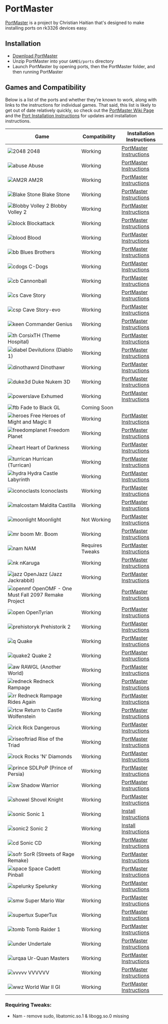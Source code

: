 # PortMaster

[PortMaster](https://github.com/christianhaitian/PortMaster) is a project by Christian Haitian that's designed to make installing ports on rk3326 devices easy.

## Installation

- [Download PortMaster](https://github.com/christianhaitian/PortMaster/raw/main/PortMaster.zip)
- Unzip PortMaster into your `GAMES/ports` directory
- Launch PortMaster by opening ports, then the PortMaster folder, and then running PortMaster

## Games and Compatibility

Below is a list of the ports and whether they're known to work, along with links to the instructions for individual games. That said, this list is likely to get out of date relatively quickly, so check out the [PortMaster Wiki Page](https://github.com/christianhaitian/arkos/wiki/PortMaster) and the [Port Installation Instructions](https://github.com/christianhaitian/arkos/wiki/ArkOS-Emulators-and-Ports-information#ports) for updates and installation instructions.

| Game | Compatibility | Installation Instructions |
|----|----|----|
| ![2048](images/previews/2048.jpeg) 2048 | <span class="text-success">Working</span> | [PortMaster Instructions](https://github.com/christianhaitian/arkos/wiki/ArkOS-Emulators-and-Ports-information#2048-available-through-portmaster) |
| ![abuse](images/previews/Abuse.jpeg) Abuse | <span class="text-success">Working</span> | [PortMaster Instructions](https://github.com/christianhaitian/arkos/wiki/ArkOS-Emulators-and-Ports-information#abuse-available-through-portmaster) |
| ![AM2R](images/previews/AM2R.jpeg) AM2R | <span class="text-success">Working</span> | [PortMaster Instructions](https://github.com/christianhaitian/arkos/wiki/ArkOS-Emulators-and-Ports-information#am2r-available-through-portmaster) |
| ![Blake Stone](images/previews/BlakeStone.jpeg) Blake Stone | <span class="text-success">Working</span> | [PortMaster Instructions](https://github.com/christianhaitian/arkos/wiki/ArkOS-Emulators-and-Ports-information#blake-stone-aliens-of-gold-available-through-portmaster) |
| ![Blobby Volley 2](images/previews/BlobbyVolley2.jpeg) Blobby Volley 2 | <span class="text-success">Working</span> | [PortMaster Instructions](https://github.com/christianhaitian/arkos/wiki/ArkOS-Emulators-and-Ports-information#blobby-volley-2-available-through-portmaster) |
| ![block](images/previews/Blockattack.jpeg) Blockattack | <span class="text-success">Working</span> | [PortMaster Instructions](https://github.com/christianhaitian/arkos/wiki/ArkOS-Emulators-and-Ports-information#block-attack-available-through-portmaster) |
| ![blood](images/previews/Blood.jpeg) Blood | <span class="text-success">Working</span> | [PortMaster Instructions](https://github.com/christianhaitian/arkos/wiki/ArkOS-Emulators-and-Ports-information#blood-available-through-portmaster) |
| ![bb](images/previews/BluesBrothers.jpeg) Blues Brothers | <span class="text-success">Working</span> | [PortMaster Instructions](https://github.com/christianhaitian/arkos/wiki/ArkOS-Emulators-and-Ports-information#blues-brothers-available-through-portmaster) |
| ![cdogs](images/previews/C-Dogs.jpeg) C-Dogs | <span class="text-success">Working</span> | [PortMaster Instructions](https://github.com/christianhaitian/arkos/wiki/ArkOS-Emulators-and-Ports-information#c-dogs-available-through-portmaster) |
| ![cb](images/previews/Cannonball.jpeg) Cannonball | <span class="text-success">Working</span> | [PortMaster Instructions](https://github.com/christianhaitian/arkos/wiki/ArkOS-Emulators-and-Ports-information#cannonball-outrun-available-through-portmaster) |
| ![cs](images/previews/CaveStory.jpeg) Cave Story | <span class="text-success">Working</span> | [PortMaster Instructions](https://github.com/christianhaitian/arkos/wiki/ArkOS-Emulators-and-Ports-information#cave-story-evo-available-through-portmaster) |
| ![csp](images/previews/CaveStory-evo.jpeg) Cave Story-evo | <span class="text-success">Working</span> | [PortMaster Instructions](https://github.com/christianhaitian/arkos/wiki/ArkOS-Emulators-and-Ports-information#cave-story-evo-available-through-portmaster) |
| ![keen](images/previews/CommanderGenius.jpeg) Commander Genius | <span class="text-success">Working</span> | [PortMaster Instructions](https://github.com/christianhaitian/arkos/wiki/ArkOS-Emulators-and-Ports-information#commander-genius-commander-keen-available-through-portmaster) |
| ![th](images/previews/CorsixTH.jpeg) CorsixTH (Theme Hospital) | <span class="text-success">Working</span> | [PortMaster Instructions](https://github.com/christianhaitian/arkos/wiki/ArkOS-Emulators-and-Ports-information#corsixth-theme-hospital-available-through-portmaster) |
| ![diabel](images/previews/Devilutionx.jpeg) Devilutionx (Diablo 1) | <span class="text-success">Working</span> | [PortMaster Instructions](https://github.com/christianhaitian/arkos/wiki/ArkOS-Emulators-and-Ports-information#devilutionx-diablo-1-available-through-portmaster) |
| ![dinothawrd](images/previews/Dinothawr.png) Dinothawr | <span class="text-success">Working</span> | [PortMaster Instructions](https://github.com/christianhaitian/arkos/wiki/ArkOS-Emulators-and-Ports-information#dinothawr-available-through-portmaster) |
| ![duke3d](images/previews/DukeNukem3D.png) Duke Nukem 3D | <span class="text-success">Working</span> | [PortMaster Instructions](https://github.com/christianhaitian/arkos/wiki/ArkOS-Emulators-and-Ports-information#duke-nukem-3d-available-through-portmaster) |
| ![powerslave](images/previews/Exhumed.png) Exhumed | <span class="text-success">Working</span> | [PortMaster Instructions](https://github.com/christianhaitian/arkos/wiki/ArkOS-Emulators-and-Ports-information#exhumed-aka-powerslave-available-through-portmaster) |
| ![ftb](images/previews/FadetoBlackGL.png) Fade to Black GL | <span class="text-white">Coming Soon</span> |
| ![heroes](images/previews/FreeHeroesofMightandMagicII.png) Free Heroes of Might and Magic II | <span class="text-success">Working</span> | [PortMaster Instructions](https://github.com/christianhaitian/arkos/wiki/ArkOS-Emulators-and-Ports-information#free-heroes-of-might-and-magic-ii-available-through-portmaster) |
| ![freedomplanet](images/previews/FreedomPlanet.png) Freedom Planet | <span class="text-success">Working</span> | [PortMaster Instructions](https://github.com/christianhaitian/arkos/wiki/ArkOS-Emulators-and-Ports-information#freedom-planet-available-through-portmaster) |
| ![heart](images/previews/HeartofDarkness.png) Heart of Darkness | <span class="text-success">Working</span> | [PortMaster Instructions](https://github.com/christianhaitian/arkos/wiki/ArkOS-Emulators-and-Ports-information#heart-of-darkness-available-through-portmaster) |
| ![turrican](images/previews/Hurrican.jpeg) Hurrican (Turrican) | <span class="text-success">Working</span> | [PortMaster Instructions](https://github.com/christianhaitian/arkos/wiki/ArkOS-Emulators-and-Ports-information#hurrican-turrican-available-through-portmaster) |
| ![hydra](images/previews/HydraCastleLabyrinth.png) Hydra Castle Labyrinth | <span class="text-success">Working</span> | [PortMaster Instructions](https://github.com/christianhaitian/arkos/wiki/ArkOS-Emulators-and-Ports-information#hydra-castle-labyrinth-available-through-portmaster) |
| ![iconoclasts](images/previews/Iconoclasts.jpg) Iconoclasts | <span class="text-success">Working</span> | [PortMaster Instructions](https://github.com/christianhaitian/arkos/wiki/ArkOS-Emulators-and-Ports-information#iconoclasts-available-through-portmaster) |
| ![malcostam](images/previews/MalditaCastilla.png) Maldita Castilla | <span class="text-success">Working</span> | [PortMaster Instructions](https://github.com/christianhaitian/arkos/wiki/ArkOS-Emulators-and-Ports-information#maldita-castilla-available-through-portmaster) |
| ![moonlight](images/previews/Moonlight.png) Moonlight | <span class="text-danger">Not Working</span> | [PortMaster Instructions](https://github.com/christianhaitian/arkos/wiki/ArkOS-Emulators-and-Ports-information#moonlight-nvidia-gamestreaming-app-available-through-portmaster) |
| ![mr boom](images/previews/MrBoom.png) Mr. Boom | <span class="text-success">Working</span> | [PortMaster Instructions](https://github.com/christianhaitian/arkos/wiki/ArkOS-Emulators-and-Ports-information#mr-boom-available-through-portmaster) |
| ![nam](images/previews/NAM.jpeg) NAM | <span class="text-info">Requires Tweaks</span> | [PortMaster Instructions](https://github.com/christianhaitian/arkos/wiki/ArkOS-Emulators-and-Ports-information#nam-available-through-portmaster) |
| ![nk](images/previews/nKaruga.jpeg) nKaruga | <span class="text-success">Working</span> | [PortMaster Instructions](https://github.com/christianhaitian/arkos/wiki/ArkOS-Emulators-and-Ports-information#nkaruga) |
| ![jazz](images/previews/OpenJazz.jpeg) OpenJazz (Jazz Jackrabbit) | <span class="text-success">Working</span> | [PortMaster Instructions](https://github.com/christianhaitian/arkos/wiki/ArkOS-Emulators-and-Ports-information#openjazz-jazz-jackrabbitavailable-through-portmaster) |
| ![openmf](images/previews/OpenOMF.png) OpenOMF - One Must Fall 2097 Remake Project | <span class="text-success">Working</span> | [PortMaster Instructions](https://github.com/christianhaitian/arkos/wiki/ArkOS-Emulators-and-Ports-information#openomf-available-through-portmaster) |
| ![open](images/previews/OpenTyrian.jpeg) OpenTyrian | <span class="text-success">Working</span> | [PortMaster Instructions](https://github.com/christianhaitian/arkos/wiki/ArkOS-Emulators-and-Ports-information#opentyrian-available-through-portmaster) |
| ![prehistoryk](images/previews/Prehistorik2.png) Prehistorik 2 | <span class="text-success">Working</span> | [PortMaster Instructions](https://github.com/christianhaitian/arkos/wiki/ArkOS-Emulators-and-Ports-information#prehistorik-2-available-through-portmaster) |
| ![q](images/previews/Quake.jpeg) Quake | <span class="text-success">Working</span> | [PortMaster Instructions](https://github.com/christianhaitian/arkos/wiki/ArkOS-Emulators-and-Ports-information#quake-1-available-through-portmaster) |
| ![quake2](images/previews/Quake2.jpeg) Quake 2 | <span class="text-success">Working</span> | [PortMaster Instructions](https://github.com/christianhaitian/arkos/wiki/ArkOS-Emulators-and-Ports-information#quake-2-available-through-portmaster) |
| ![aw](images/previews/RAWGL.jpeg) RAWGL (Another World) | <span class="text-success">Working</span> | [PortMaster Instructions](https://github.com/christianhaitian/arkos/wiki/ArkOS-Emulators-and-Ports-information#rawgl-available-through-portmaster) |
| ![redneck](images/previews/RedneckRampage.jpeg) Redneck Rampage | <span class="text-success">Working</span> | [PortMaster Instructions](https://github.com/christianhaitian/arkos/wiki/ArkOS-Emulators-and-Ports-information#redneck-rampage-1-available-through-portmaster) |
| ![rr](images/previews/RedneckRampageRidesAgain.jpeg) Redneck Rampage Rides Again | <span class="text-success">Working</span> | [PortMaster Instructions](https://github.com/christianhaitian/arkos/wiki/ArkOS-Emulators-and-Ports-information#redneck-rampage-2-available-through-portmaster) |
| ![rtcw](images/previews/ReturntoCastleWolfenstein.jpeg) Return to Castle Wolfenstein | <span class="text-success">Working</span> | [PortMaster Instructions](https://github.com/christianhaitian/arkos/wiki/ArkOS-Emulators-and-Ports-information#return-to-castle-wolfenstein-available-through-portmaster) |
| ![rick](images/previews/RickDangerous.jpeg) Rick Dangerous | <span class="text-success">Working</span> | [PortMaster Instructions](https://github.com/christianhaitian/arkos/wiki/ArkOS-Emulators-and-Ports-information#rick-dangerous-available-through-portmaster) |
| ![riseoftriad](images/previews/RiseoftheTriad.jpeg) Rise of the Triad | <span class="text-success">Working</span> | [PortMaster Instructions](https://github.com/christianhaitian/arkos/wiki/ArkOS-Emulators-and-Ports-information#rise-of-the-triad-available-through-portmaster) |
| ![rock](images/previews/RocksNDiamonds.jpeg) Rocks 'N' Diamonds | <span class="text-success">Working</span> | [PortMaster Instructions](https://github.com/christianhaitian/arkos/wiki/ArkOS-Emulators-and-Ports-information#rocks-n-diamonds-available-through-portmaster) |
| ![prince](images/previews/SDLPoP.jpeg) SDLPoP (Prince of Persia) | <span class="text-success">Working</span> | [PortMaster Instructions](https://github.com/christianhaitian/arkos/wiki/ArkOS-Emulators-and-Ports-information#sdlpop-prince-of-persia-available-through-portmaster) |
| ![sw](images/previews/ShadowWarrior.jpeg) Shadow Warrior | <span class="text-success">Working</span> | [PortMaster Instructions](https://github.com/christianhaitian/arkos/wiki/ArkOS-Emulators-and-Ports-information#shadow-warrior-available-through-portmaster) |
| ![showel](images/previews/ShovelKnight.jpeg) Shovel Knight | <span class="text-success">Working</span> | [PortMaster Instructions](https://github.com/christianhaitian/arkos/wiki/ArkOS-Emulators-and-Ports-information#shovel-knight---treasure-trove-available-through-portmaster) |
| ![sonic](images/previews/Sonic1.jpeg) Sonic 1 | <span class="text-success">Working</span> | [Install Instructions](#sonic-1--2) |
| ![sonic2](images/previews/Sonic2.jpeg) Sonic 2 | <span class="text-success">Working</span> | [Install Instructions](#sonic-1--2) |
| ![cd](images/previews/SonicCD.jpeg) Sonic CD | <span class="text-success">Working</span> | [PortMaster Instructions](https://github.com/christianhaitian/arkos/wiki/ArkOS-Emulators-and-Ports-information#sonic-cd-available-through-portmaster) |
| ![sofr](images/previews/SorR.jpeg) SorR (Streets of Rage Remake)| <span class="text-success">Working</span> | [PortMaster Instructions](https://github.com/christianhaitian/arkos/wiki/ArkOS-Emulators-and-Ports-information#sorr-streets-of-rage-remakeavailable-through-portmaster) |
| ![space](images/previews/SpaceCadettPinball.jpeg) Space Cadett Pinball | <span class="text-success">Working</span> | [PortMaster Instructions](https://github.com/christianhaitian/arkos/wiki/ArkOS-Emulators-and-Ports-information#space-cadet-pinball-available-through-portmaster) |
| ![spelunky](images/previews/Spelunky.jpeg) Spelunky | <span class="text-success">Working</span> | [PortMaster Instructions](https://github.com/christianhaitian/arkos/wiki/ArkOS-Emulators-and-Ports-information#spelunky-available-through-portmaster) |
| ![smw](images/previews/SuperMarioWar.jpeg) Super Mario War | <span class="text-success">Working</span> | [PortMaster Instructions](https://github.com/christianhaitian/arkos/wiki/ArkOS-Emulators-and-Ports-information#super-mario-war-available-through-portmaster) |
| ![supertux](images/previews/SuperTux.jpeg) SuperTux | <span class="text-success">Working</span> | [PortMaster Instructions](https://github.com/christianhaitian/arkos/wiki/ArkOS-Emulators-and-Ports-information#supertux-available-through-portmaster) |
| ![tomb](images/previews/TombRaider1.jpeg) Tomb Raider 1 | <span class="text-success">Working</span> | [PortMaster Instructions](https://github.com/christianhaitian/arkos/wiki/ArkOS-Emulators-and-Ports-information#tomb-raider-1-available-through-portmaster) |
| ![under](images/previews/Undertale.jpeg) Undertale | <span class="text-success">Working</span> | [PortMaster Instructions](https://github.com/christianhaitian/arkos/wiki/ArkOS-Emulators-and-Ports-information#undertale-available-through-portmaster) |
| ![urqaa](images/previews/Ur-QuanMasters.jpeg) Ur-Quan Masters | <span class="text-success">Working</span> | [PortMaster Instructions](https://github.com/christianhaitian/arkos/wiki/ArkOS-Emulators-and-Ports-information#ur-quan-masters-available-through-portmaster) |
| ![vvvvv](images/previews/VVVVVV.jpeg) VVVVVV | <span class="text-success">Working</span> | [PortMaster Instructions](https://github.com/christianhaitian/arkos/wiki/ArkOS-Emulators-and-Ports-information#vvvvvv-available-through-portmaster) |
| ![wwz](images/previews/WorldWarIIGI.jpeg) World War II GI | <span class="text-success">Working</span>  | [PortMaster Instructions](https://github.com/christianhaitian/arkos/wiki/ArkOS-Emulators-and-Ports-information#world-war-ii-gi-available-through-portmaster) |


### Requiring Tweaks:

* Nam - remove sudo, libatomic.so.1 & libogg.so.0 missing 

